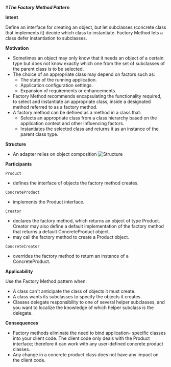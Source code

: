 #**_The Factory Method Pattern_**

**Intent**

Define an interface for creating an object, but let subclasses (concrete class that implements it) decide which class to instantiate. Factory Method lets a class defer instantiation to subclasses.

**Motivation**

- Sometimes an object may only know that it needs an object of a certain type but does not know exactly which one from the set of subclasses of the parent class is to be selected.
- The choice of an appropriate class may depend on factors such as:
    - The state of the running application.
    - Application configuration settings.
    - Expansion of requirements or enhancements.
- Factory Method recommends encapsulating the functionality required, to select and instantiate an appropriate class, inside a designated method referred to as a factory method.
- A factory method can be defined as a method in a class that:
    - Selects an appropriate class from a class hierarchy based on the application context and other influencing factors.
    - Instantiates the selected class and returns it as an instance of the parent class type.

**Structure**
- An adapter relies on object composition
![Structure](https://sourcemaking.com/files/v2/content/patterns/Factory_Method.svg)

**Participants**

`Product`
- defines the interface of objects the factory method
creates.

`ConcreteProduct`
- implements the Product interface. 

`Creator`
- declares the factory method, which returns an object of
type Product. Creator may also define a default implementation of the factory method that returns a default ConcreteProduct object.
- may call the factory method to create a Product object.
 
`ConcreteCreator`
- overrides the factory method to return an instance of a
ConcreteProduct.

**Applicability**

Use the Factory Method pattern when:
- A class can't anticipate the class of objects it must create.
- A class wants its subclasses to specify the objects it creates. 
- Classes delegate responsibility to one of several helper subclasses, and you want to localize the knowledge of which helper subclass is the delegate.

**Consequences**
- Factory methods eliminate the need to bind application- specific classes into your client code. The client code only deals with the Product interface; therefore it can work with any user-defined concrete product classes.
- Any change in a concrete product class does not have any impact on the client code.
